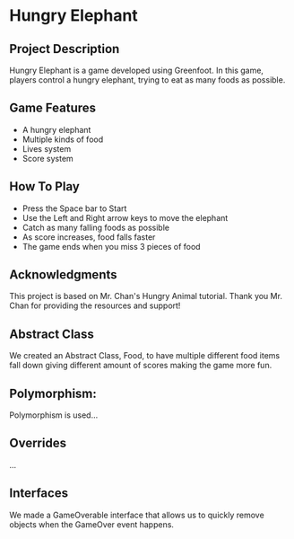# Hungry Elephant

## Project Description
Hungry Elephant is a game developed using Greenfoot. In this game, players control a hungry elephant, trying to eat as many foods as possible.

## Game Features
- A hungry elephant
- Multiple kinds of food
- Lives system
- Score system
## How To Play
- Press the Space bar to Start 
- Use the Left and Right arrow keys to move the elephant
- Catch as many falling foods as possible
- As score increases, food falls faster
- The game ends when you miss 3 pieces of food

## Acknowledgments
This project is based on Mr. Chan's Hungry Animal tutorial. Thank you Mr. Chan for providing the resources and support!

## Abstract Class
We created an Abstract Class, Food, to have multiple different food items fall down giving different amount of scores making the game more fun. 

## Polymorphism:
Polymorphism is used...

## Overrides
...

## Interfaces
We made a GameOverable interface that allows us to quickly remove objects when the GameOver event happens.
